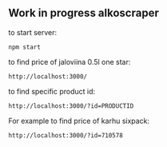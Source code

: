 ## Work in progress alkoscraper

to start server:
```
npm start
```

to find price of jaloviina 0.5l one star:
```
http://localhost:3000/
```

to find specific product id: 
```
http://localhost:3000/?id=PRODUCTID
```


For example to find price of karhu sixpack:  
```
http://localhost:3000/?id=710578
```

